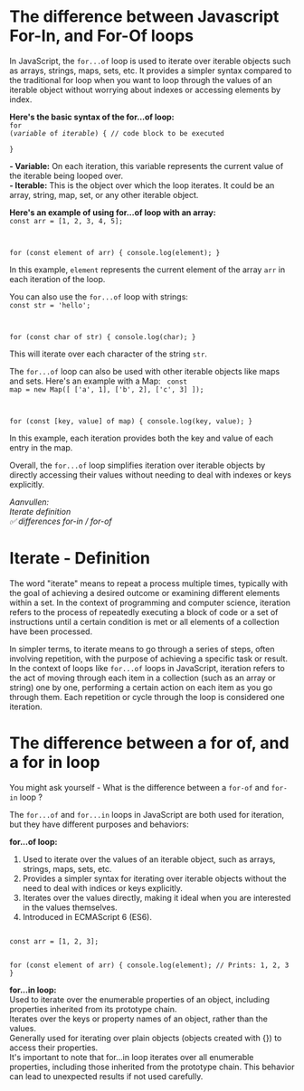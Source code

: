 # The difference between Javascript For-In, and For-Of loops

In JavaScript, the `for...of` loop is used to iterate over iterable objects such as arrays, strings, maps, sets, etc. It provides a simpler syntax compared to the traditional for loop when you want to loop through the values of an iterable object without worrying about indexes or accessing elements by index.


<b>Here's the basic syntax of the for...of loop:</b></br>
<code>for (<i>variable</i> of <i>iterable</i>) {
    // code block to be executed</br>
}</code>

<b>- Variable:</b> On each iteration, this variable represents the current value of the iterable being looped over.</br>
<b>- Iterable:</b> This is the object over which the loop iterates. It could be an array, string, map, set, or any other iterable object.</br>

<b>Here's an example of using for...of loop with an array:</b>
<code>
const arr = [1, 2, 3, 4, 5];

for (const element of arr) {
    console.log(element);
}
</code>


In this example, `element` represents the current element of the array `arr` in each iteration of the loop.

You can also use the `for...of` loop with strings:
<code>
const str = 'hello';

for (const char of str) {
    console.log(char);
}
</code>

This will iterate over each character of the string `str`.

The `for...of` loop can also be used with other iterable objects like maps and sets. Here's an example with a Map:
<code>
const map = new Map([
    ['a', 1],
    ['b', 2],
    ['c', 3]
]);

for (const [key, value] of map) {
    console.log(key, value);
}
</code>

In this example, each iteration provides both the key and value of each entry in the map.

Overall, the `for...of` loop simplifies iteration over iterable objects by directly accessing their values without needing to deal with indexes or keys explicitly.


<i>
Aanvullen: </br>
Iterate definition</br> ✅
differences for-in / for-of</br>
</i>


# Iterate - Definition 

The word "iterate" means to repeat a process multiple times, typically with the goal of achieving a desired outcome or examining different elements within a set. In the context of programming and computer science, iteration refers to the process of repeatedly executing a block of code or a set of instructions until a certain condition is met or all elements of a collection have been processed.

In simpler terms, to iterate means to go through a series of steps, often involving repetition, with the purpose of achieving a specific task or result. In the context of loops like `for...of` loops in JavaScript, iteration refers to the act of moving through each item in a collection (such as an array or string) one by one, performing a certain action on each item as you go through them. Each repetition or cycle through the loop is considered one iteration.


# The difference between a for of, and a for in loop

You might ask yourself - What is the difference between a `for-of` and `for-in` loop ? 

The `for...of` and `for...in` loops in JavaScript are both used for iteration, but they have different purposes and behaviors:

<b>for...of loop:</b></br>
1. Used to iterate over the values of an iterable object, such as arrays, strings, maps, sets, etc.</br>
2. Provides a simpler syntax for iterating over iterable objects without the need to deal with indices or keys explicitly.</br>
3. Iterates over the values directly, making it ideal when you are interested in the values themselves.</br>
4. Introduced in ECMAScript 6 (ES6).</br>

<code>
const arr = [1, 2, 3];

for (const element of arr) {
    console.log(element); // Prints: 1, 2, 3
}
</code>

<b>for...in loop:</b></br>
Used to iterate over the enumerable properties of an object, including properties inherited from its prototype chain.</br>
Iterates over the keys or property names of an object, rather than the values.</br>
Generally used for iterating over plain objects (objects created with {}) to access their properties.</br>
It's important to note that for...in loop iterates over all enumerable properties, including those inherited from the prototype chain. This behavior can lead to unexpected results if not used carefully.</br>
